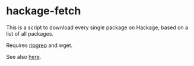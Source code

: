 # hackage-fetch

This is a script to download every single package on Hackage, based on a list of
all packages.

Requires [ripgrep](https://github.com/burntsushi/ripgrep) and wget.

See also
[here](https://mail.haskell.org/pipermail/ghc-devs/2015-September/009958.html).
